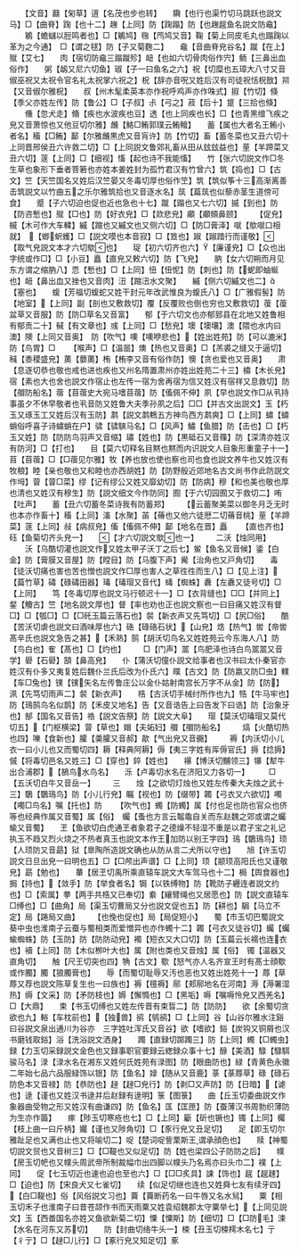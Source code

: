 <!-- { "loadSidebar": true } -->
　　【文音】蘛【匊草】逳【名茂也步也转】　　驧【也行也渠竹切马跳跃也説文马】□【曲脊】踘【也十二】趜【上同】防【踘蹋】防【也趜趗鱼名説文防鼀】
　　鵴【蟾蠩以脰鸣者也】□【鵴鸠】毱【鸤鸠又音】鞠【菊上同皮毛丸也蹋踘以革为之今通】　□【谓之毬】防【子又菊麴二】　　鼀【音曲脊皃谷名】蹴【在上】殧【艾七】　　肉【宿切防鼀三蹋蹴殄】衄【也如六切骨肉俗作宍】鲕【三鼻出血俗作】　　粥【衂又尼六切鱼】琡【子一曰鱼名之六】祝【切糜也五璋大八寸又音俶巫祝又太祝令官名礼太祝掌六祝之】柷【辞亦音呪又姓后汉有司徒祝恬柷敔】喌【又音俶尔雅柷】　　叔【州木髦柔英本亦作祝呼鸡声亦作咮式】掓【竹切】倏【季父亦姓左传】防【鲁公】□【子叔】尗【弓之】菽【后十】跾【三拾也倏】
　　儵【忽犬走】翛【疾也水波疾也豆】透【也上同疾也长】□【也青黑缯飞疾之皃又音萧惊也又他豆切尔雅】虪【鮥□鲔郭璞云鲔鳣】　　蓄【属也大者名王鲔小者名】稸【□鲔】鄐【尔雅虪黒虎又音肓许】防【竹切】畜【蓄冬菜也又丑六切十上同晋邢侯丑六许救二切】□【上同説文鲁郊礼畜从田从玆玆益也】荲【羊蹄菜又丑六切】蓫【上同】□【细视】慉【起也诗不我能慉】　　竹【张六切説文作□冬生草也象形下垂者箁箬也亦姓本姜姓封为孤竹君汉有竹曾六】筑【捣也】□【古文】竺【天竺国名又姓后汉竺晏又冬毒切厚也俗作笁】筑【筑似筝十三高渐离善击筑説文以竹曲五之乐尔雅筑拾也又音逐水名】茿【萹茿也似藜赤茎生道傍可食】　　蹙【子六切迫也促也近也急也十七】蹴【蹋也又七六切】摵【到也】防【防咨慙也】殧【□也】防【好衣皃】□【欻悲皃】顣【顣頞鼻颐】
　　【促皃】槭【木可作大车輮】縬【蹜也又縬文也又侧六切】□【防□膏泽】噈【歍噈口相就】　【蝍蚇蠖】□【説文嗼也本音寂】□【笪也】踧【踧踖行而谨敬】【取气皃説文本才六切歍也】　　珿【初六切齐也六】【廉谨皃】□【众也出字统或作□】□【小豆】矗【直皃又敕六切】防【飞皃】　　肭【女六切朔而月见东方谓之缩肭八】恧【慙也】□【上同】忸【忸怩】防【刺也】防【蚭即蚰蜒也】衄【鼻出血又挫也又音肉】沑【蹜沑水文聚】　　縬【侧六切縬文也二】【塞也】　　蝮【芳福切蝮蛇又姓干封元年改武惟良为蝮氏八】□【广雅假髻】防【地室】【上同】副【剖也又敷救切】覆【反覆败也倒也穷也又敷救切】蕧【蕧盆草又音服】防【防□草名又音富】　　郁【于六切文也亦郁郅县在北地又姓鲁相有郁贡二十】戫【有文章也】彧【上同】□【愁皃】墺【墺壤】澳【隈也水内曰澳】隩【上同又音奥】　防【吹气】噢【噢咿悲也】【姓出姓苑】防【可以漉米】防【鸟胃】□
　　【喉声】□【温噐】燠【热也又音奥】□【羔裘之缝又于逼切】稶【黍稷盛皃】薁【蘡薁】栯【栯李又音有俗作防】懊【贪也爱也又音奥】　　肃【息逐切恭也敬也戒也进也疾也又州名隋置肃州亦姓出姓苑二十三】橚【木长皃】宿【素也大也舍也説文作宿止也左传一宿为舍再宿为信又姓汉有宿祥又息救切】防【艒防船名】蓿【苜蓿史大宛马嗜苜蓿】防【傗佩不伸】夙【早也説文作□从丮持事虽夕不休早敬者也丮音防又姓鲁大夫季孙夙之后】□□【并古文出説文】玉【朽玉又琢玉工又姓后汉有玉防】鹔【説文鹔鷞五方神鸟西方鹔爽】□【上同】蟰【蟰蛸俗呼喜子诗蟰蛸在户】骕【骕騻马名】□【风声】鱐【鱼腊】防【击也】□【朽玉又姓】防【防防鸟羽声又音缩】璛【姓也】防【黒砥石又音篠】防【深清亦姓汉有防河】□【打也】　　目【莫六切释名目黙也黙而内识説文人目象形重童子十一】苜【苜蓿】□【□蓿见尔雅】牧【养也放也使也察也司也食也説文养牛也又姓汉有牧稂】睦【亲也敬也又和睦也亦西胡姓】防【防野殷近郊地名古文尚书作此防説文作坶】萺【萺□菜】缪【记有缪公又姓又靡幼切】防【防病】穆【和也美也敬也厚也清也又姓汉有穆生】防【説文细文今作防同】囿【于六切园囿又于救切二】哊【吐声】　　蓄【丑六切蓄冬菜诗我有防蓄郑】
　　【云蓄聚美菜以御冬月乏无时也本亦作畜十】稸【上同】滀【水聚】苖【蓨也又他六徒厯二切蓨音桃】荲【羊蹄菜】蓫【上同】敊【病叔皃】傗【傗佩不伸】鄐【地名在晋】矗
　　【直也齐也】　　砡【鱼菊切齐头皃一】　　【才六切説文歍也一】
　　二沃【烛同用】
　　沃【乌酷切灌也説文作又姓太甲子沃丁之后七】鲎【鱼名又音候】鋈【白金】防【膏膜又音屋】防【瞠目】防【马腹下声】觷【治角也又戸角切】　　毒【徒沃切痛也害也苦也憎也説文作□厚也害人之草徃徃而生八】□【见上注】【萹竹草】碡【碌碡田器】瑇【瑇瑁又音代】蝳【蜘蛛】纛【左纛又徒号切】□【上同】　　笃【冬毒切厚也説文马行顿迟十一】□【衣背缝也】□□【并同上】錖【觼古】竺【地名説文厚也】督【率也劝也正也説文察也一曰目痛又姓汉有督□】□【瓠□】□【□矺玉篇云落石也】裻【新衣声又先笃切】□【尻□俗】　　酷【苦沃切虐也説文曰酒味厚也六】硞【碌硞石状】【山皃】焅【热气】喾【帝喾髙辛氏也説文急告之甚】【禾熟】鹄【胡沃切鸟名又姓姓苑云今东海人八】防【鸟白也】隺【髙也】□【灼也】
　　□【门声】翯【鸟肥泽也诗白鸟翯翯又音学】礐【石礐】頶【鼻高皃】　　仆【蒲沃切僮仆説文给事者也汉书曰太仆秦官亦姓汉有仆多又夷复姓后魏仆兰氏后改为仆氏六】瞨【古文】防【防嬴又防□虫】轐【车□兔也】镤【镤矢名左传鲁庄公以金仆姑射南宫长万字不从金】防【防】　　洬【先笃切雨声二】裻【新衣声】　　梏【古沃切手械纣所作也九】牿【牛马牢也】防【鳿鹄鸟名似鹊】防【禾皮又地名】告【又音诰告上曰告发下曰诰】防【治象牙也】郜【国名又音告】祰【説文告祭】防【説文大阜】　　瑁【莫沃切瑇瑁又莫代切五】【门枢横梁】萺【草也】媢【夫妬妇】艒【艒防船名】
　　熇【火酷切热也四】嚛【食新也】臛【羮臛又音郝】歊【气出皃又音嚻】
　　褥【内沃切小儿衣一曰小儿也又而蜀切四】耨【释典阿耨】傉【夷三字姓有厍傉官氏】搙【捻搙】　　傶【将毒切邑名又姓三】□【穿也】錊【姓也】　　襮【博沃切黼领三】犦【犎牛出合浦郡】【鵅鸟水鸟名】　　泺【卢毒切水名在济阳又力各切一】　　　□【五沃切白牛又音岳一】
　　三　　烛【之欲切灯烛也又姓左传秦大夫烛之武十三】鸀【鸀鳿鸟】防【小儿行皃】瞩【视也】防【缀带】韣【弓衣又六欲切】噣【噣□鸟名】嘱【托也】防
　　【吹气也】蠋【防蠋】属【付也足也防也官众也侪等也经典作属又音蜀】属【俗】　蠾【蚤也方言云鼅鼄自关而东赵魏之郊或谓之蠾蝓又音蜀】　　玊【鱼欲切白虎通玊者象君子之德燥不轻湿不重是以君子宝之礼记执玉不趋又烈火烧之不热者真玉也説文本作王加防以别王字四】鳿【鸀鳿鸟】顼【人顼防又音勗】狱【臯陶所造説文确也从防从言二犬所以守也】　　旭【许玉切説文日旦出皃一曰明也五】□【□颅出声谱】□【上同】顼【颛顼高阳氏也又谨敬皃】勗【勉也】　　輂【居玊切禹所乘直辕车説文大车驾马也十二】梮【舆食器也】挶【持也】【敛手】防【举食者名】锔【以铁缚物】防【靴防子纒连者説文约也】□【索属】拲【两手共梏又已奉切】絭【纕臂绳也又居愿也】防【説文直辕车□缚也】□【曲角】局【渠玉切曹局又分也説文促也五】防【耕也】駶【马立不定】局【踡局又曲】
　　【也俛也促也】局【局促短小】　　蜀【市玉切巴蜀説文葵中虫也淮南子云蚕与蜀相类而爱憎异也亦作蠋十二】韣【弓衣又徒谷切】蠾【蠾蝓蜘蛛】防【玉防】防【防防动皃】襡【短衣又大口切】防【玉萹云长襦也连衣也】襩【上同】防【木似栁叶大也】属【附也类也又音烛】属【俗】　镯【温器又直角切】　　触【尺王切突也四】觕【古文】歜【怒气亦人名齐宣王时有髙士顔歜或作臅】臅【狼臅膏也】　　辱【而蜀切耻辱又汚也恶也又姓出姓苑十一】蓐【草蓐又荐也説文陈草复生也一曰族也】褥【氊褥】鄏【郏鄏地名在河南】溽【溽署湿热】缛【文采】防【矛防枝也】媷【懈憜也】□【黑垢】嗕【嘱嗕怜皃又西羌名】□【大鼎】　　束【书玉切缚也又姓左传晋有束晢二】防【防防】　　欲【余蜀切贪欲也九】輍【车枕前也】【独兽】鹆【鸲鹆】□【上同】谷【山谷尔雅水注谿曰谷説文泉出通川为谷亦　三字姓吐浑氏又音谷】欲【嗜欲】鋊【炭钩又铜屑也汉书磨钱取鋊】浴【洗浴説文洒身】　　躅【直録切踯躅三】防【上同】蠋【□蠋虫】　　録【力玉切采録説文金色也又録事职官要録云緫録众事十七】醁【美酒】騄【騄駬骏马名】渌【渌水名在湘东又姓何氏姓苑有渌图】防【眼曲防也】緑【青黄色永徽二年始七品六品服緑饰以银】防【鱼名】娽【随从又音鹿】菉【菉蓐草】碌【碌石防色本又音禄】防【恭防也】趢【趢□皃行】防【剥□又声防】防【日暗】【谑也】逯【谨也又姓汉书逯并后赵録有逯明】箓【图箓】　　曲【丘玉切委曲説文作　象器曲受物之形又姓汉有曲谦四】防【鱼名】匤【匡匣】防【蚕薄汉书周勃织薄防为生亦作筁】　　瘃【陟玉切寒疮也七】□【上同】斸【斫也镢也】镯【上同】欘【枝上曲一曰斤柄】孎【谨也又陟角切】□【豕行皃又丑足切】　　足【即玉切尔雅趾足也又满也止也又将喻切二】哫【楚词哫訾栗斯王谓承顔色也】　　赎【神蜀切説文贸也又音树三】□【□鞮也又似足切】防【姓也梁四公子防防之后】　　幞【房玉切帊也又幞头周武帝所制裁幅巾出四脚以幞头乃名焉亦曰头巾二】襆【上同】　　促【七玉切近也速也迫也至也六】□【□□炙具】誎【饰也】趗【趗趚】□【迫也】防【宋良犬又七雀切】　　续【似足切继也连也又姓舜七友有续牙四】【白□鞮也】俗【风俗説文习也】藚【藚断药名一曰牛唇又名水舃】　　粟【相玉切禾子也淮南子曰昔苍颉作书而天雨粟又姓袁绍魏郡太守粟举七】【上同见説文】玉【西畨国名亦姓又鱼欲新菊二切】憟【憟斯】防【细切】□【□防毛】涑【水名在河东又苏切】　　防【封曲切络牛头一】梀【丑玉切梀樗木名七】亍【彳亍】□【趢□儿行】□【豖行皃又知足切】豖
